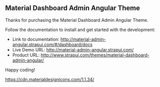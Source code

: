## Material Dashboard Admin Angular Theme

Thanks for purchasing the Material Dashboard Admin Angular Theme.

Follow the documentation to install and get started with the development:

  - Link to documentation: http://material-admin-angular.strapui.com/#/dashboard/docs
  - Live Demo URL: http://material-admin-angular.strapui.com/
  - Product URL: http://www.strapui.com/themes/material-dashboard-admin-angular/

Happy coding!


https://cdn.materialdesignicons.com/1.1.34/